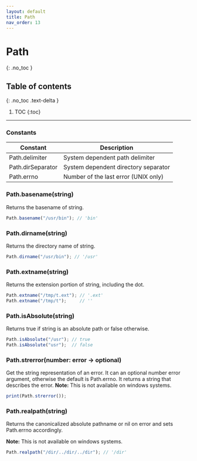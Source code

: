 ```yaml
---
layout: default
title: Path
nav_order: 13
---
```


# Path
{: .no_toc }

## Table of contents
{: .no_toc .text-delta }

1. TOC
{:toc}

---

### Constants

| Constant           | Description                          |
|--------------------|--------------------------------------|
| Path.delimiter     | System dependent path delimiter      |
| Path.dirSeparator  | System dependent directory separator |
| Path.errno         | Number of the last error (UNIX only) |

### Path.basename(string)

Returns the basename of string.

```js
Path.basename("/usr/bin"); // 'bin'
```

### Path.dirname(string)

Returns the directory name of string.

```js
Path.dirname("/usr/bin"); // '/usr'
```

### Path.extname(string)

Returns the extension portion of string, including the dot.

```js
Path.extname("/tmp/t.ext"); // '.ext'
Path.extname("/tmp/t");     // ''
```

### Path.isAbsolute(string)

Returns true if string is an absolute path or false otherwise.

```js
Path.isAbsolute("/usr"); // true
Path.isAbsolute("usr");  // false
```

### Path.strerror(number: error -> optional)
Get the string representation of an error.
It can an optional number error argument, otherwise the default is Path.errno.
It returns a string that describes the error.
**Note:** This is not available on windows systems.

```js
print(Path.strerror());
```

### Path.realpath(string)

Returns the canonicalized absolute pathname or nil on error and sets Path.errno accordingly.

**Note:** This is not available on windows systems.

```js
Path.realpath("/dir/../dir/../dir"); // '/dir'
```

